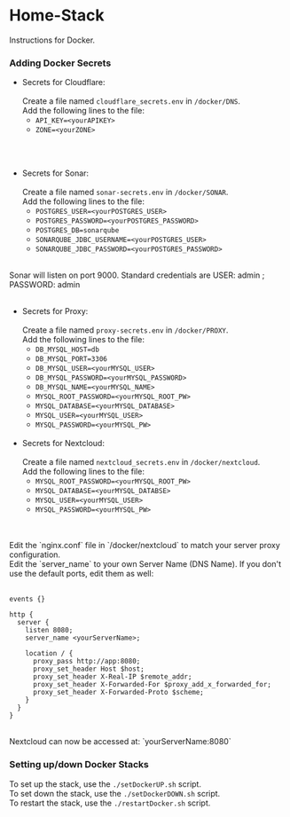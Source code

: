 # Home-Stack
Instructions for Docker.

### Adding Docker Secrets
- Secrets for Cloudflare: <br><br>
Create a file named `cloudflare_secrets.env` in `/docker/DNS`. <br>
Add the following lines to the file: <br>
   - `API_KEY=<yourAPIKEY>`
   - `ZONE=<yourZONE>`

<br><br>

- Secrets for Sonar: <br><br>
Create a file named `sonar-secrets.env` in `/docker/SONAR`.<br>
Add the following lines to the file: <br>
   - `POSTGRES_USER=<yourPOSTGRES_USER>`
   - `POSTGRES_PASSWORD=<yourPOSTGRES_PASSWORD>`
   - `POSTGRES_DB=sonarqube`
   - `SONARQUBE_JDBC_USERNAME=<yourPOSTGRES_USER>`
   - `SONARQUBE_JDBC_PASSWORD=<yourPOSTGRES_PASSWORD>`
<br>
Sonar will listen on port 9000. Standard credentials are USER: admin ; PASSWORD: admin<br><br>  	 

- Secrets for Proxy: <br><br>
Create a file named `proxy-secrets.env` in `/docker/PROXY`.<br>
Add the following lines to the file: <br>
   - `DB_MYSQL_HOST=db`
   - `DB_MYSQL_PORT=3306`
   - `DB_MYSQL_USER=<yourMYSQL_USER>`
   - `DB_MYSQL_PASSWORD=<yourMYSQL_PASSWORD>`
   - `DB_MYSQL_NAME=<yourMYSQL_NAME>`
   - `MYSQL_ROOT_PASSWORD=<yourMYSQL_ROOT_PW>`
   - `MYSQL_DATABASE=<yourMYSQL_DATABASE>`
   - `MYSQL_USER=<yourMYSQL_USER>`
   - `MYSQL_PASSWORD=<yourMYSQL_PW>`
<br><br>
- Secrets for Nextcloud:  <br><br>
Create a file named `nextcloud_secrets.env` in `/docker/nextcloud`. <br>
Add the following lines to the file: <br>
   - `MYSQL_ROOT_PASSWORD=<yourMYSQL_ROOT_PW>`
   - `MYSQL_DATABASE=<yourMYSQL_DATABSE>`
   - `MYSQL_USER=<yourMYSQL_USER>`
   - `MYSQL_PASSWORD=<yourMYSQL_PW>`
<br>
<br>
Edit the `nginx.conf` file in `/docker/nextcloud` to match your server proxy configuration.  <br>
Edit the `server_name` to your own Server Name (DNS Name). If you don't use the default ports, edit them as well: <br> <br>

```
events {}

http {
  server {
    listen 8080;
    server_name <yourServerName>;

    location / {
      proxy_pass http://app:8080;
      proxy_set_header Host $host;
      proxy_set_header X-Real-IP $remote_addr;
      proxy_set_header X-Forwarded-For $proxy_add_x_forwarded_for;
      proxy_set_header X-Forwarded-Proto $scheme;
    }
  }
}
```
<br>
Nextcloud can now be accessed at: `yourServerName:8080`

### Setting up/down Docker Stacks
To set up the stack, use the `./setDockerUP.sh` script. <br>
To set down the stack, use the `./setDockerDOWN.sh` script. <br>
To restart the stack, use the `./restartDocker.sh` script.
